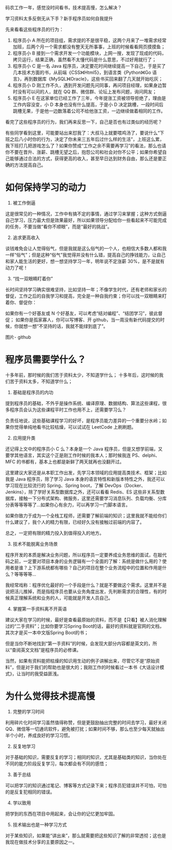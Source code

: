 码农工作一年，感觉没时间看书，技术提高慢，怎么解决？

学习资料太多反倒无从下手？新手程序员如何自我提升

先来看看这些程序员的行为：

1. 程序员小 A 所在的项目组，需求提的不是很平稳，这两个月来了一堆需求经常加班，后两个月一个需求都没有整天无所事事，上班的时候看看网页摸摸鱼；
2. 程序员小 B 接到一个需求开发一个功能模块，上网一搜，发现了现成的代码，拷贝运行，结果正确，虽然看不太懂代码是什么意思，不过好用就行了；
3. 程序员小 C 是一名 Java 程序员，决定要花时间继续提高一下自己，于是买了几本技术方面的书，从前端《CSS》《Html5》，到语言类《Python》《Go 语言》，再到数据库《MySQL》《Oracle》，这些书买回来翻了几天就开始吃灰；
4. 程序员小 D 刚工作不久，遇到开发问题先问同事，再问项目经理，如果身边暂时没有可以问的人，就在 QQ 群、微信群、论坛上发布问题，询问网友；
5. 程序员小 E 在这家单位已经工作了三年，今年提涨工资被领导拒绝了，理由是工作内容没变，小 D 本身也没有什么提高，于是小 D 决定跳槽，一段时间后跳槽无果，于是他一边数落着公司不给他涨工资，一边继续做着相同的工作。

看完了这些程序员的行为，我们再来反思一下，自己是否也有过类似的经历呢？

有些同学看到这里，可能要站出来怼我了：大叔马上就要喂鸡汤了，要说什么“下班之后八小时你的行为，决定了你未来三五年后过什么样的生活”，上班这么累，我下班打几把游戏怎么了？如果你赞成“工作之余不需要再学习”的看法，那么也请你不要在晋升、涨薪、跳槽无望之后，抱怨公司和社会对你不公平；如果你希望自己能够通过合法的方式，获得更高的收入，甚至早日达到财务自由，那么还是要正确的方法提高自己。


# 如何保持学习的动力

1. 被工作倒逼

这是很常见的一种情况，工作中有搞不定的事情，通过学习来掌握；这种方式倒逼自己学习，压力最大但是效果最好，所以如果领导分配给你一些看起来不可能完成的任务，不要当做“看你不顺眼”，而是“最好的挑战”。

2. 追求更高收入

谈钱难免会让人觉得俗气，但是我就是这么俗气的一个人，也相信大多数人都和我一样“俗气”；但是这种“俗气”我觉得并没有什么错，提高自己的挣钱能力，让自己和家人能生活的更好，想一想坚持学习一年，明年说不定涨薪 30%，是不是就有动力了呢！

3. “找一双眼睛盯着你”

长时间坚持学习确实很难坚持，比如坚持一年；不像学生时代，还有老师和家长的督促，工作之后的自我学习和提高，完全是一种自我约束；你可以找一双眼睛来盯着你、督促你：

如果你有一个好基友或 N 个好基友，可以考虑“结对编程”、“结团学习”，彼此督促；
如果你是孤家寡人，你可以写博客、开 github，当一周没有新代码提交的时候，你就想一想“不坚持的话，我就不能绿到底了”。

图片- github


# 程序员需要学什么？

十多年前，那时候的我们苦于资料太少，不知道学什么；
十多年后，这时候的我们苦于资料太多，不知道学什么；

1. 基础是程序员的内功

提到程序员的基础，不外乎是操作系统、编译原理、数据结构、算法这些课程，很多程序员会认为这些课程平时工作也用不上，还需要学习么？

负责任地说，这些基础课程学习的好坏，是程序员能力差异的一个重要分水岭；如果你觉得单纯地看书比较枯燥，可以试试在 LeetCode 上刷刷题。

2. 应用提升类

还记得上文中的程序员小 C 么？本身是一个 Java 程序员，但是又想学前端，又要学其他语言，其实这个正是刚工作时候的我本人；那时候我连 PS、delphi、MFC 的书都有，基本上也都是新鲜了两天就再也没翻开过。

这里建议大家还是从本职工作出发，先学习本领域的应用提高类技术、框架；比如我是 Java 程序员，除了学习 Java 本身的语言特性和新版本特性之外，我还可以学习现在比较流行的 Spring、Spring boot，了解 DevOps（Docker、Jenkins），除了学好关系型数据库之外，还可以看看 Redis、ES 这些非关系型数据库，接触一下分布式架构、微服务，这里还需要学习消息队列、负载均衡、分库分表等等等等了...如果你心有余力，可以再学习一门脚本语言。

如果你致力于成为一个全栈工程师，还需要了解前端的知识；这里我就不能给你们什么建议了，我个人的精力有限，已经好久没有接触过前端的内容了。

总之，一定把有限的精力投入到值得投入的地方。

3. 技术不能脱离业务场景

程序开发的本质是解决业务问题，所以程序员一定要养成业务思维的面试，在敲代码之前，一定要对项目本身的业务逻辑有一个全面的了解：系统是做什么用的？使用者是谁？上下游系统都有哪些？自己的项目在整个业务流程中的位置和作用是什么？等等等等...

我经常戏称：程序优化最好的一个手段是什么？就是不要做这个需求。这里并不是说把活儿推掉，而是指程序员也要从业务角度出发，先判断需求的合理性，有的时候真正理解系统和业务的人，可能就是开发人员自己。

4. 掌握第一手资料离不开英语

建议大家在学习的时候，最好是查看最原始的资料，而不是【只看】被人消化理解过的“二手资料”；比如你要学习Spring Boot的话，最好的资料就是官网的文档，其次才是买一本中文版Spring Boot的书；

但是当你不断地找到“第一手资料”的时候，会发现大部分内容都是英文的，所以“查阅英文文档”是程序员的必修课。

当然，如果有资料能把枯燥的知识用生动的例子讲解出来，尽管它不是“原始资料”，但是对于我们的帮助也是很大的；我刚工作的时候看过一本书《大话设计模式》，让当时的我受益匪浅。


# 为什么觉得技术提高慢

1. 完整的学习时间

利用碎片化时间学习虽然值得称赞，但是更鼓励抽出完整的时间去学习，最好关闭QQ、微信等一切通讯软件，避免被打扰；如果时间不够，那么也至少每天就抽出半个小时，养成良好的学习习惯。

2. 反复地学习

对于基础的知识，需要反复的学习；相同的知识，尤其是基础类的知识，当你处在不同的能力阶段反复学习，每次都会有不同的感悟；

3. 善于总结

可以把学习的知识通过笔记、博客等方式记录下来；程序员犯错误并不可怕，可怕的是反复犯相同的错误。

4. 学以致用

把学到的东西在项目中用起来，会让你的记忆更加牢固。

5. 技术输出也是一种学习方式

对于某些知识，如果能“讲出来”，那么就需要把这些知识了解的非常透彻；这也是我现在做技术分享的主要原因之一。

